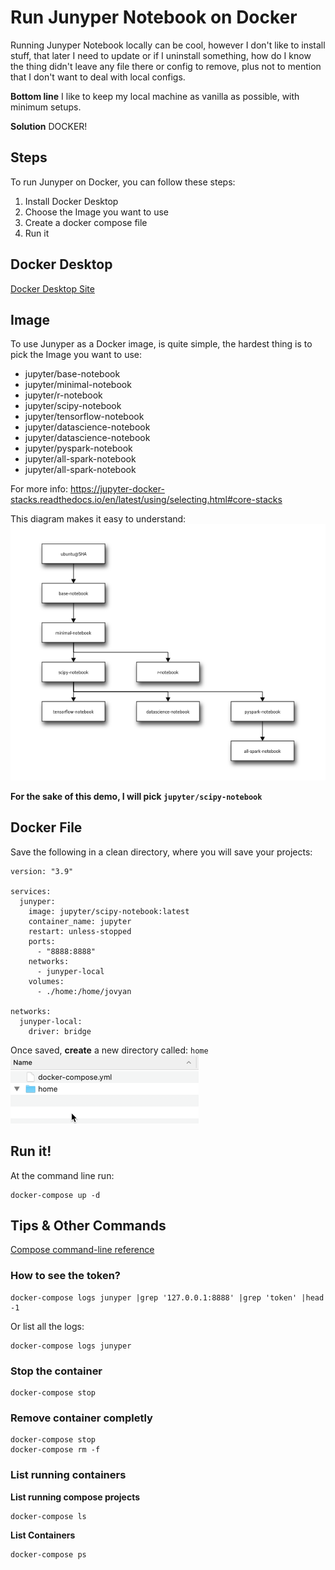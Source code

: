 # Run Junyper Notebook on Docker

Running Junyper Notebook locally can be cool, however I don't like to install stuff, that later I need to update or if I uninstall something, how do I know the thing didn't leave any file there or config to remove, plus not to mention that I don't want to deal with local configs.

**Bottom line** I like to keep my local machine as vanilla as possible, with minimum setups.

**Solution** DOCKER!

## Steps
To run Junyper on Docker, you can follow these steps:
1. Install Docker Desktop
1. Choose the Image you want to use
1. Create a docker compose file
1. Run it

## Docker Desktop
[Docker Desktop Site](https://www.docker.com/products/docker-desktop)

## Image
To use Junyper as a Docker image, is quite simple, the hardest thing is to pick the Image you want to use:

* jupyter/base-notebook
* jupyter/minimal-notebook
* jupyter/r-notebook
* jupyter/scipy-notebook
* jupyter/tensorflow-notebook
* jupyter/datascience-notebook
* jupyter/datascience-notebook
* jupyter/pyspark-notebook
* jupyter/all-spark-notebook
* jupyter/all-spark-notebook

For more info: https://jupyter-docker-stacks.readthedocs.io/en/latest/using/selecting.html#core-stacks

This diagram makes it easy to understand:
![Image Relationships](./img/images_docker.png)

**For the sake of this demo, I will pick `jupyter/scipy-notebook`**

## Docker File
Save the following in a clean directory, where you will save your projects:
```
version: "3.9"

services:
  junyper:
    image: jupyter/scipy-notebook:latest
    container_name: jupyter
    restart: unless-stopped
    ports:
      - "8888:8888"
    networks:
      - junyper-local
    volumes:
      - ./home:/home/jovyan

networks:
  junyper-local:
    driver: bridge

```

Once saved, **create** a new directory called: `home`
![Directory Structure](./img/directory.png)


## Run it!

At the command line run:

```
docker-compose up -d
```

## Tips & Other Commands

[Compose command-line reference](https://docs.docker.com/compose/reference/)

### How to see the token?
```
docker-compose logs junyper |grep '127.0.0.1:8888' |grep 'token' |head -1
```

Or list all the logs:
```
docker-compose logs junyper
```


### Stop the container
```
docker-compose stop
```

### Remove container completly
```
docker-compose stop
docker-compose rm -f
```
### List running containers

**List running compose projects**
```
docker-compose ls
```
**List Containers**
```
docker-compose ps
```
